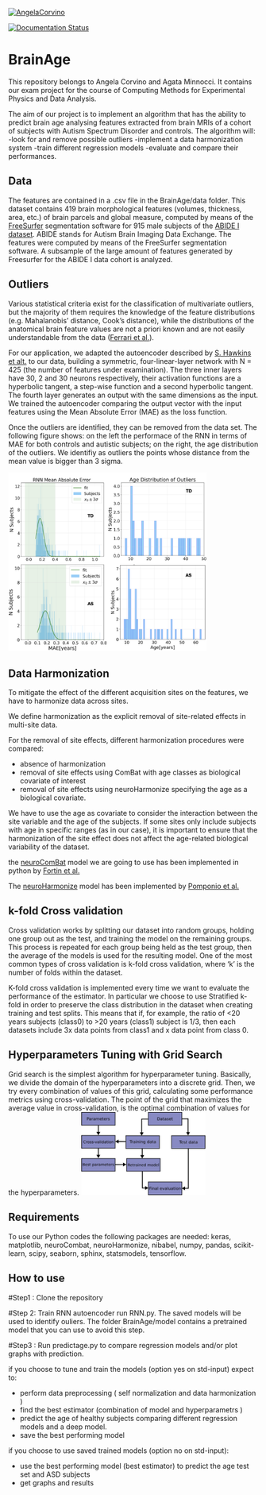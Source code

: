 
[![AngelaCorvino](https://circleci.com/gh/AngelaCorvino/BrainAge.svg?style=shield)](https://app.circleci.com/pipelines/github/AngelaCorvino/BrainAge?branch=main&filter=all)

[![Documentation Status](https://readthedocs.org/projects/brainage/badge/?version=latest)](https://brainage.readthedocs.io/en/latest/?badge=latest)


# BrainAge

This repository belongs to Angela Corvino and Agata Minnocci. It contains our exam project for the course of Computing Methods for Experimental Physics and Data Analysis.

The aim of our project is to implement an algorithm that has the ability to predict brain age analysing features extracted from brain MRIs of a cohort of subjects with Autism Spectrum Disorder and controls. 
The algorithm will:
-look for and remove possible outliers 
-implement a data harmonization system
-train different regression models 
-evaluate and compare their performances.

## Data

The features are contained in a .csv file in the BrainAge/data folder.
This dataset contains 419 brain morphological features (volumes, thickness, area, etc.) of brain parcels and global measure, computed by means of the [FreeSurfer](https://surfer.nmr.mgh.harvard.edu/) segmentation software for 915 male subjects of the [ABIDE I dataset](http://fcon_1000.projects.nitrc.org/indi/abide/). ABIDE stands for Autism Brain Imaging Data Exchange.
The features were computed by means of the FreeSurfer segmentation software. A subsample of the large amount of features generated by Freesurfer for the ABIDE I data cohort is analyzed.

## Outliers
Various statistical criteria exist for the classification of multivariate outliers, but the majority of them requires the knowledge of the feature distributions (e.g. Mahalanobis’ distance, Cook’s distance), while the distributions of the anatomical brain feature values are not a priori known and are not easily understandable from the data ([Ferrari et al.](https://pubmed.ncbi.nlm.nih.gov/32972657/)).

For our application, we adapted the autoencoder described by [S. Hawkins et alt.](https://link.springer.com/content/pdf/10.1007/3-540-46145-0_17.pdf) to our data, building a symmetric, four-linear-layer network with N = 425 (the number of features under examination). The three inner layers have 30, 2 and 30 neurons respectively, their activation functions are a hyperbolic tangent, a step-wise function and a second hyperbolic tangent. The fourth layer generates an output with the same dimensions as the input. We trained the autoencoder comparing the output vector with the input features using the Mean Absolute Error (MAE) as the loss function.

Once the outliers are identified, they can be removed from the data set.
The following figure shows: on the left the performace of the RNN in terms of MAE for both controls and autistic subjects; on the right, the age distribution of the outliers. We identifiy as outliers the points whose distance from the mean value is bigger than 3 sigma. 


<img src="BrainAge/images/Outliers.png" width="400"/>


## Data Harmonization 

To mitigate the effect of the different acquisition sites on the features, we have to harmonize data across sites. 

We define harmonization as the explicit removal of site-related effects in multi-site data.

For the removal of site effects, different harmonization procedures were compared:
- absence of harmonization
- removal of site effects using ComBat with age classes as biological covariate of interest
- removal of site effects using neuroHarmonize specifying the age as a biological covariate.

We have to use the age as covariate to consider the interaction between the site variable and the age of the subjects.
If some sites only include subjects with age in specific ranges (as in our case), it is important to ensure that the harmonization of the site effect does not affect the age-related biological variability of the dataset.

the [neuroComBat](https://github.com/Jfortin1/neuroCombat) model we are going to use has been implemented in python by [Fortin et al.](https://www.sciencedirect.com/science/article/abs/pii/S105381191730931X)

The [neuroHarmonize](https://github.com/rpomponio/neuroHarmonize) model has been implemented by [Pomponio et al.](https://www.sciencedirect.com/science/article/pii/S1053811919310419?via%3Dihub)

## k-fold Cross validation

Cross validation works by splitting our dataset into random groups, holding one group out as the test, and training the model on the remaining groups. This process is repeated for each group being held as the test group, then the average of the models is used for the resulting model.
One of the most common types of cross validation is k-fold cross validation, where ‘k’ is the number of folds within the dataset.

K-fold cross validation is implemented every time we want to evaluate the performance of the estimator. In particular we choose to use Stratified k-fold in order to preserve the class distribution in the dataset when creating  training and test splits.
 This means that if, for example, the ratio of <20 years subjects (class0) to >20 years (class1) subject is 1/3, then each datasets  include 3x data points from class1 and x data point from class 0.
 
 ## Hyperparameters Tuning with Grid Search
Grid search is the simplest algorithm for hyperparameter tuning. Basically, we divide the domain of the hyperparameters into a discrete grid. Then, we try every combination of values of this grid, calculating some performance metrics using cross-validation. The point of the grid that maximizes the average value in cross-validation, is the optimal combination of values for the hyperparameters.
 <img src="BrainAge/images/grid_search_workflow.png" width="250"/>

## Requirements

To use our Python codes the following packages are needed: keras, matplotlib, neuroCombat, neuroHarmonize, nibabel, numpy, pandas, scikit-learn, scipy, seaborn, sphinx, statsmodels, tensorflow.

## How to use

#Step1 : Clone the repository

#Step 2: Train RNN autoencoder run RNN.py. The saved models will be used to identify ouliers. The folder BrainAge/model contains a pretrained model that you can use to avoid this step.

#Step3 : Run predictage.py to compare regression models and/or plot graphs with prediction.

if you choose to tune and train the models (option yes on std-input) expect to:
- perform data preprocessing ( self normalization and data harmonization ) 
- find the best estimator (combination of model and hyperparametrs ) 
- predict the age of healthy subjects comparing different regression models and a deep model.
- save the best performing model 

if you choose to use saved trained models (option no on std-input):
- use the best performing model (best estimator) to predict the age test set and ASD subjects
- get graphs and results
